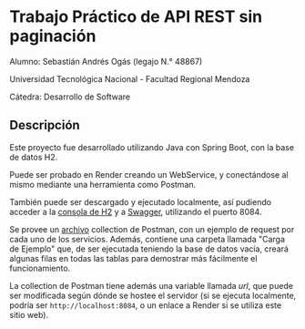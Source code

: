 # Trabajo Práctico de API REST sin paginación

Alumno: Sebastián Andrés Ogás (legajo N.° 48867)

Universidad Tecnológica Nacional - Facultad Regional Mendoza

Cátedra: Desarrollo de Software
 
## Descripción

Este proyecto fue desarrollado utilizando Java con Spring Boot, con la base de datos H2.

Puede ser probado en Render creando un WebService, y conectándose al mismo mediante una herramienta como Postman.

También puede ser descargado y ejecutado localmente, así pudiendo acceder a la [consola de H2](http://localhost:8084/h2-console/) y a [Swagger](http://localhost:8084/swagger-ui/index.html), utilizando el puerto 8084.

Se provee un [archivo](biblioteca.postman_collection.json) collection de Postman, con un ejemplo de request por cada uno de los servicios.
Además, contiene una carpeta llamada "Carga de Ejemplo" que, de ser ejecutada teniendo la base de datos vacía, creará algunas filas en todas las tablas para demostrar más fácilmente el funcionamiento.

La collection de Postman tiene además una variable llamada _url_, que puede ser modificada según dónde se hostee el servidor (si se ejecuta localmente, podría ser ```http://localhost:8084```, o un enlace a Render si se utiliza este sitio web).